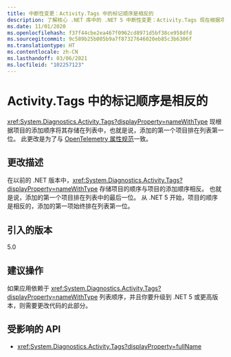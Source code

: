 ```yaml
---
title: 中断性变更：Activity.Tags 中的标记顺序是相反的
description: 了解核心 .NET 库中的 .NET 5 中断性变更：Activity.Tags 现在根据项目的添加顺序将项目存储在列表中。
ms.date: 11/01/2020
ms.openlocfilehash: f37f44cbe2ea467f0962cd8971d5bf38ce958dfd
ms.sourcegitcommit: 9c589b25b005b9a7f87327646020eb85c3b6306f
ms.translationtype: HT
ms.contentlocale: zh-CN
ms.lasthandoff: 03/06/2021
ms.locfileid: "102257123"
---
```

# <a name="order-of-tags-in-activitytags-is-reversed"></a>Activity.Tags 中的标记顺序是相反的

<xref:System.Diagnostics.Activity.Tags?displayProperty=nameWithType> 现根据项目的添加顺序将其存储在列表中，也就是说，添加的第一个项目排在列表第一位。 此更改是为了与 [OpenTelemetry 属性规范](https://github.com/open-telemetry/opentelemetry-specification/blob/master/specification/common/common.md#attributes)一致。

## <a name="change-description"></a>更改描述

在以前的 .NET 版本中，<xref:System.Diagnostics.Activity.Tags?displayProperty=nameWithType> 存储项目的顺序与项目的添加顺序相反。 也就是说，添加的第一个项目排在列表中的最后一位。 从 .NET 5 开始，项目的顺序是相反的，添加的第一项始终排在列表第一位。

## <a name="version-introduced"></a>引入的版本

5.0

## <a name="recommended-action"></a>建议操作

如果应用依赖于 <xref:System.Diagnostics.Activity.Tags?displayProperty=nameWithType> 列表顺序，并且你要升级到 .NET 5 或更高版本，则需要更改代码的此部分。

## <a name="affected-apis"></a>受影响的 API

- <xref:System.Diagnostics.Activity.Tags?displayProperty=fullName>

<!--

#### Category

Core .NET libraries

### Affected APIs

- `P:System.Diagnostics.Activity.Tags`

-->
